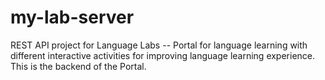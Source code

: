 # my-lab-server
REST API project for Language Labs  -- Portal for language learning with different interactive activities for improving language learning experience. This is the backend of the Portal.
